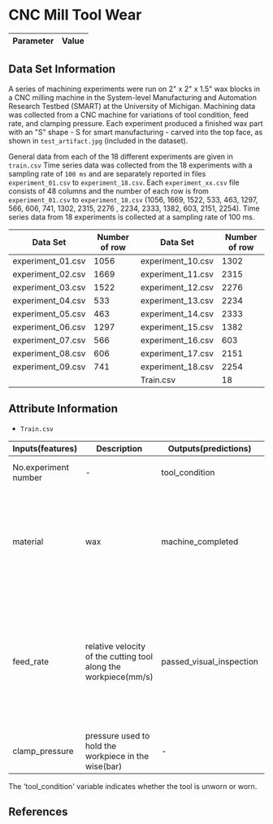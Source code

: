 # CNC Mill Tool Wear

| Parameter | Value |
| --- | --- |

## Data Set Information
A series of machining experiments were run on 2" x 2" x 1.5" wax blocks in a CNC milling machine in the System-level Manufacturing and Automation Research Testbed (SMART) at the University of Michigan. Machining data was collected from a CNC machine for variations of tool condition, feed rate, and clamping pressure. Each experiment produced a finished wax part with an "S" shape - S for smart manufacturing - carved into the top face, as shown in `test_artifact.jpg` (included in the dataset).  

General data from each of the 18 different experiments are given in `train.csv`  Time series data was collected from the 18 experiments with a sampling rate of `100 ms` and are separately reported in files `experiment_01.csv` to `experiment_18.csv`. Each `experiment_xx.csv` file consists of 48 columns and the number of each row is from `experiment_01.csv` to `experiment_18.csv` (1056, 1669, 1522, 533, 463, 1297, 566, 606, 741, 1302, 2315, 2276 , 2234, 2333, 1382, 603, 2151, 2254). Time series data from 18 experiments is collected at a sampling rate of 100 ms.   


| Data Set          | Number of row | Data Set          | Number of row |
| ----------------- | ------------- | ----------------- | ------------- |
| experiment_01.csv | 1056          | experiment_10.csv | 1302          |
| experiment_02.csv | 1669          | experiment_11.csv | 2315          |
| experiment_03.csv | 1522          | experiment_12.csv | 2276          |
| experiment_04.csv | 533           | experiment_13.csv | 2234          |
| experiment_05.csv | 463           | experiment_14.csv | 2333          |
| experiment_06.csv | 1297          | experiment_15.csv | 1382          |
| experiment_07.csv | 566           | experiment_16.csv | 603           |
| experiment_08.csv | 606           | experiment_17.csv | 2151          |
| experiment_09.csv | 741           | experiment_18.csv | 2254          |
|                   |               | Train.csv         | 18            |

## Attribute Information
- `Train.csv`       

| Inputs(features)     | Description                                                  | Outputs(predictions)     | Description                                                  |
| -------------------- | ------------------------------------------------------------ | ------------------------ | ------------------------------------------------------------ |
| No.experiment number | -                                                            | tool_condition           | label for unworn and worn tools                              |
| material             | wax                                                          | machine_completed        | indicator for if machine was completed without the workspace moving out of the pneumatic vise |
| feed_rate            | relative velocity of the cutting tool along the workpiece(mm/s) | passed_visual_inspection | indicator for if the workpiece passed visual   inspection, only available for experiments where machining was completed |
| clamp_pressure       | pressure used to hold the workpiece in the wise(bar)         | -                        |                                                              |

The 'tool_condition' variable indicates whether the tool is unworn or worn.

## References

